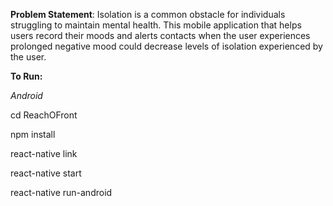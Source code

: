 __Problem Statement__: Isolation is a common obstacle for individuals struggling to maintain mental health. This mobile application that helps users record their moods and alerts contacts when the user experiences prolonged negative mood could decrease levels of isolation experienced by the user.

**To Run:**

_Android_

cd ReachOFront

npm install

react-native link

react-native start

react-native run-android
